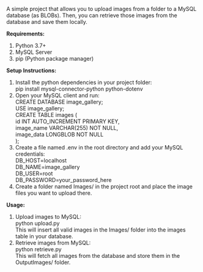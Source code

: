 A simple project that allows you to upload images from a folder to a MySQL database (as BLOBs). Then, you can retrieve those images from the database and save them locally.

**Requirements:**
1) Python 3.7+
2) MySQL Server
3) pip (Python package manager)

**Setup Instructions:**
1) Install the python dependencies in your project folder: <br />
pip install mysql-connector-python python-dotenv
2) Open your MySQL client and run: <br />
CREATE DATABASE image_gallery; <br />
USE image_gallery; <br />
CREATE TABLE images ( <br />
    id INT AUTO_INCREMENT PRIMARY KEY, <br />
    image_name VARCHAR(255) NOT NULL, <br />
    image_data LONGBLOB NOT NULL <br />
); 
3) Create a file named .env in the root directory and add your MySQL credentials: <br />
DB_HOST=localhost <br />
DB_NAME=image_gallery <br />
DB_USER=root <br />
DB_PASSWORD=your_password_here <br />
4) Create a folder named Images/ in the project root and place the image files you want to upload there.

**Usage:**
1) Upload images to MySQL: <br />
python upload.py <br />
This will insert all valid images in the Images/ folder into the images table in your database.
2) Retrieve images from MySQL: <br />
python retrieve.py <br />
This will fetch all images from the database and store them in the OutputImages/ folder.
